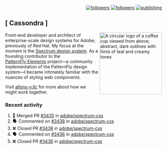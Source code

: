 <p align="right"><a rel="me" href="https://front-end.social/@castastrophe">
    <img alt="followers" title="Follow me on Mastodon" src="https://img.shields.io/mastodon/follow/109297102751309835?domain=https%3A%2F%2Ffront-end.social&label=Follow&logo=mastodon&logoColor=white&style=for-the-badge&labelColor=008080&color=006969"/></a>
  <a href="https://codepen.io/castastrophe/">
    <img alt="followers" title="Follow me on CodePen" src="https://img.shields.io/badge/23-1?color=640464&labelColor=7c007c&style=for-the-badge&logo=codepen&label=Follow"/></a>
<a href="https://castastrophe.medium.com/">
    <img alt="publishing" title="View articles on Medium" src="https://img.shields.io/badge/107-1?color=666&labelColor=444&label=subscribe&logo=medium&logoColor=white&style=for-the-badge"/></a>
</p>

## [&nbsp;Cassondra&nbsp;]

<img align="right" src="https://github-production-user-asset-6210df.s3.amazonaws.com/1840295/253016758-ba468774-1cd3-42c2-8f43-947b5eeb5edf.png" height="200" alt="A circular logo of a coffee cup viewed from above; abstract, dark outlines with hints of teal and creamy tones">

Front-end developer and architect of enterprise-scale design systems for Adobe; previously of Red Hat. My focus at the moment is the [Spectrum design system](https://github.com/adobe/spectrum-css). As a founding contributor to the [PatternFly&nbsp;Elements](https://github.com/patternfly/patternfly-elements) project&mdash;a community implementation of the PatternFly design system&mdash;I became intimately familiar with the nuances of styling web components.

Visit [allons-y.llc](http://allons-y.llc/) for more about how we might work together.

### Recent activity

<!--START_SECTION:activity-->
1. 🎉 Merged PR [#3435](https://github.com/adobe/spectrum-css/pull/3435) in [adobe/spectrum-css](https://github.com/adobe/spectrum-css)
2. 🗣 Commented on [#3438](https://github.com/adobe/spectrum-css/pull/3438#issuecomment-2531868199) in [adobe/spectrum-css](https://github.com/adobe/spectrum-css)
3. ❌ Closed PR [#3438](https://github.com/adobe/spectrum-css/pull/3438) in [adobe/spectrum-css](https://github.com/adobe/spectrum-css)
4. 🗣 Commented on [#3436](https://github.com/adobe/spectrum-css/pull/3436#issuecomment-2531862849) in [adobe/spectrum-css](https://github.com/adobe/spectrum-css)
5. ❌ Closed PR [#3436](https://github.com/adobe/spectrum-css/pull/3436) in [adobe/spectrum-css](https://github.com/adobe/spectrum-css)
<!--END_SECTION:activity-->
